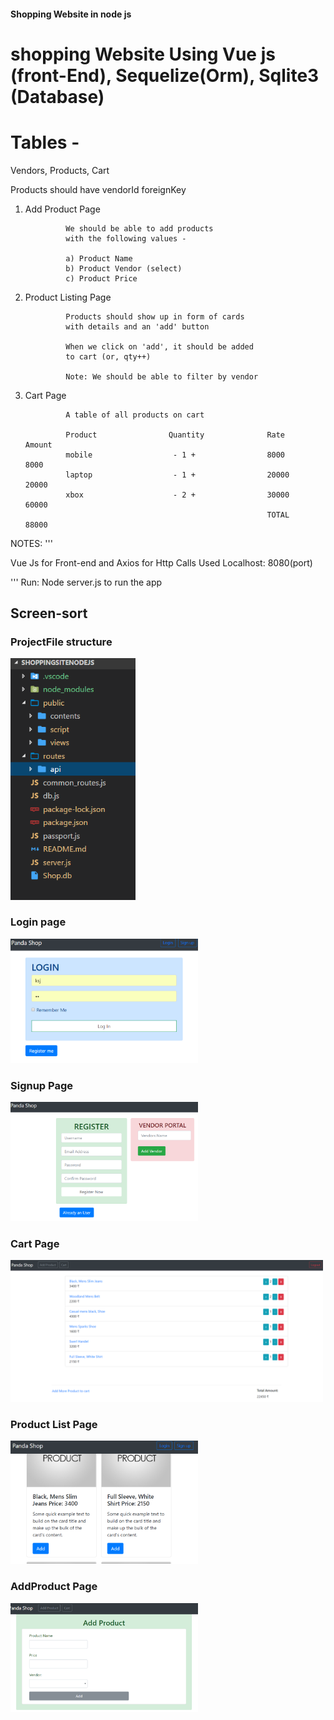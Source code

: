 #### Shopping Website in node js

# shopping Website Using Vue js (front-End), Sequelize(Orm), Sqlite3 (Database)

# Tables - 

Vendors, Products, Cart

Products should have vendorId foreignKey

1. Add Product Page

                We should be able to add products
                with the following values - 
                
                a) Product Name
                b) Product Vendor (select)
                c) Product Price

2. Product Listing Page

                Products should show up in form of cards
                with details and an 'add' button

                When we click on 'add', it should be added
                to cart (or, qty++)

                Note: We should be able to filter by vendor

3. Cart Page
                
                A table of all products on cart

                Product                Quantity              Rate       Amount
                mobile                  - 1 +                8000        8000
                laptop                  - 1 +                20000       20000
                xbox                    - 2 +                30000       60000
                                                             TOTAL       88000


NOTES:
'''

Vue Js for Front-end and Axios for Http Calls 
Used Localhost: 8080(port)

'''
Run: Node server.js to run the app

##  Screen-sort


### ProjectFile structure
<img src="./screenshots/project_Structure.png" width="200px">

### Login page
<img src="./screenshots/loginPage.png" width="300px">

### Signup Page
<img src="./screenshots/signUp_Vendor.png" width="300px">


### Cart Page
<img src="./screenshots/cart_Page.png" width="500px">

### Product List Page
<img src="./screenshots/productList.png" width="300px">

### AddProduct Page
<img src="./screenshots/addProduct.png" width="300px">



 


